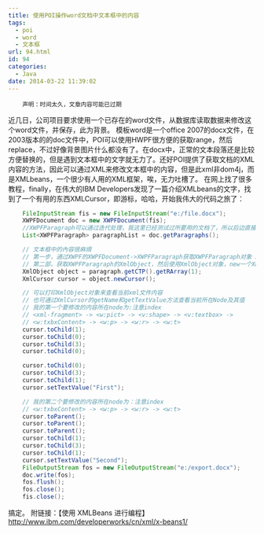 ```yaml
---
title: 使用POI操作word文档中文本框中的内容
tags:
  - poi
  - word
  - 文本框
url: 94.html
id: 94
categories:
  - Java
date: 2014-03-22 11:39:02
---
```


        声明：时间太久，文章内容可能已过期

近几日，公司项目要求使用一个已存在的word文件，从数据库读取数据来修改这个word文件，并保存，此为背景。 模板word是一个office 2007的docx文件，在2003版本的的doc文件中，POI可以使用HWPF很方便的获取range，然后replace，不过好像背景图片什么都没有了。在docx中，正常的文本段落还是比较方便替换的，但是遇到文本框中的文字就无力了。还好POI提供了获取文档的XML内容的方法，因此可以通过XML来修改文本框中的内容，但是此xml非dom4j，而是XMLbeans，一个很少有人用的XML框架，唉，无力吐槽了。 在网上找了很多教程，finally，在伟大的IBM Developers发现了一篇介绍XMLbeans的文字，找到了一个有用的东西XMLCursor，即游标，哈哈，开始我伟大的代码之旅了：

```java
	FileInputStream fis = new FileInputStream("e:/file.docx");
	XWPFDocument doc = new XWPFDocument(fis);
	//XWPFParagraph可以通过迭代处理，我这里已经测试过所要用的文档了，所以后边直接使用paragraphList.get(10)
	List<XWPFParagraph> paragraphList = doc.getParagraphs();

	// 文本框中的內容很麻煩
	// 第一步，通过XWPF的XWPFDocument->XWPFParagraph获取XWPFParagraph对象 XWPFParagraph paragraph = paragraphList.get(10);
	// 第二部，获取XWPFParagraph的XmlObject，然后使用XmlObject对象，new一个XmlCursor
	XmlObject object = paragraph.getCTP().getRArray(1);
	XmlCursor cursor = object.newCursor();

	// 可以打印XmlObject对象来查看当前xml文件内容
	// 也可通过XmlCursor的getName和getTextValue方法查看当前所在Node及其值
	// 我的第一个要修改的内容所在node为:注意index
	// <xml-fragment> -> <w:pict> -> <v:shape> -> <v:textbox> ->
	// <w:txbxContent> -> <w:p> -> <w:r> -> <w:t>
	cursor.toChild(1);
	cursor.toChild(0);
	cursor.toChild(3);
	cursor.toChild(0);

	cursor.toChild(0);
	cursor.toChild(3);
	cursor.toChild(1);
	cursor.setTextValue("First");

	// 我的第二个要修改的内容所在node为：注意index
	// <w:txbxContent> -> <w:p> -> <w:r> -> <w:t>
	cursor.toParent();
	cursor.toParent();
	cursor.toParent();
	cursor.toChild(1);
	cursor.toChild(3);
	cursor.toChild(1);
	cursor.setTextValue("Second");
	FileOutputStream fos = new FileOutputStream("e:/export.docx");
	doc.write(fos);
	fos.flush();
	fos.close();
	fis.close();
```

搞定。 附链接：【使用 XMLBeans 进行编程】http://www.ibm.com/developerworks/cn/xml/x-beans1/